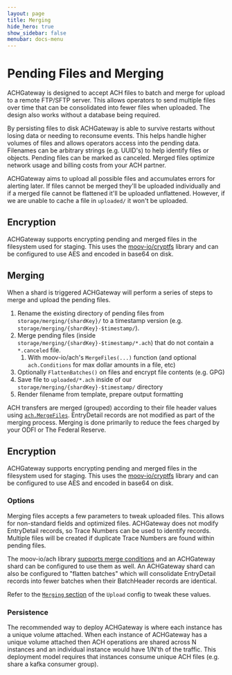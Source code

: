 ```yaml
---
layout: page
title: Merging
hide_hero: true
show_sidebar: false
menubar: docs-menu
---
```


# Pending Files and Merging

ACHGateway is designed to accept ACH files to batch and merge for upload to a remote FTP/SFTP server. This allows operators to send multiple files over time that can be consolidated into fewer files when uploaded. The design also works without a database being required.

By persisting files to disk ACHGateway is able to survive restarts without losing data or needing to reconsume events. This helps handle higher volumes of files and allows operators access into the pending data. Filenames can be arbitrary strings (e.g. UUID's) to help identify files or objects. Pending files can be marked as canceled. Merged files optimize network usage and billing costs from your ACH partner.

ACHGateway aims to upload all possible files and accumulates errors for alerting later. If files cannot be merged they'll be uploaded individually and if a merged file cannot be flattened it'll be uploaded unflattened. However, if we are unable to cache a file in `uploaded/` it won't be uploaded.

## Encryption

ACHGateway supports encrypting pending and merged files in the filesystem used for staging. This uses the [moov-io/cryptfs](https://github.com/moov-io/cryptfs) library and can be configured to use AES and encoded in base64 on disk.

## Merging

When a shard is triggered ACHGateway will perform a series of steps to merge and upload the pending files.

1. Rename the existing directory of pending files from `storage/merging/{shardKey}/` to a timestamp version (e.g. `storage/merging/{shardKey}-$timestamp/`).
1. Merge pending files (inside `storage/merging/{shardKey}-$timestamp/*.ach`) that do not contain a `*.canceled` file.
   1. With moov-io/ach's `MergeFiles(...)` function (and optional `ach.Conditions` for max dollar amounts in a file, etc)
1. Optionally `FlattenBatches()` on files and encrypt file contents (e.g. GPG)
1. Save file to `uploaded/*.ach` inside of our `storage/merging/{shardKey}-$timestamp/` directory
1. Render filename from template, prepare output formatting

ACH transfers are merged (grouped) according to their file header values using [`ach.MergeFiles`](https://godoc.org/github.com/moov-io/ach#MergeFiles). EntryDetail records are not modified as part of the merging process. Merging is done primarily to reduce the fees charged by your ODFI or The Federal Reserve.

## Encryption

ACHGateway supports encrypting pending and merged files in the filesystem used for staging. This uses the [moov-io/cryptfs](https://github.com/moov-io/cryptfs) library and can be configured to use AES and encoded in base64 on disk.

### Options

Merging files accepts a few parameters to tweak uploaded files. This allows for non-standard fields and optimized files. ACHGateway does not modify EntryDetail records, so Trace Numbers can be used to identify records. Multiple files will be created if duplicate Trace Numbers are found within pending files.

The moov-io/ach library [supports merge conditions](https://pkg.go.dev/github.com/moov-io/ach?utm_source=godoc#Conditions) and an ACHGateway shard can be configured to use them as well. An ACHGateway shard can also be configured to "flatten batches" which will consolidate EntryDetail records into fewer batches when their BatchHeader records are identical.

Refer to the [`Merging` section](../../config/#upload-agents) of the `Upload` config to tweak these values.

### Persistence

The recommended way to deploy ACHGateway is where each instance has a unique volume attached. When each instance of ACHGateway has a unique volume attached then ACH operations are shared across N instances and an individual instance would have 1/N'th of the traffic. This deployment model requires that instances consume unique ACH files (e.g. share a kafka consumer group).
